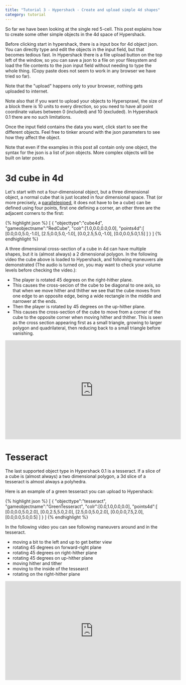 ```yaml
---
title: "Tutorial 3 - Hypershack - Create and upload simple 4d shapes"
category: tutorial
---
```


So far we have been looking at the single red 5-cell. This post explains how to create some other simple objects in the 4d space of Hypershack. 

<!--more-->

Before clicking start in hypershack, there is a input box for 4d object json. You can directly type and edit the objects in the input field, but that becomes tedious fast. In Hypershack there is a file upload button on the top left of the window, so you can save a json to a file on your filesystem and load the file contents to the json input field without needing to type the whole thing. (Copy paste does not seem to work in any browser we have tried so far). 

Note that the "upload" happens only to your browser, nothing gets uploaded to internet.

Note also that if you want to upload your objects to Hypersprawl, the size of a block there is 10 units to every direction, so you need to have all point coordinate values between 0 (included) and 10 (excluded). In Hypershack 0.1 there are no such limitations.   

Once the input field contains the data you want, click start to see the different objects. Feel free to tinker around with the json parameters to see how they affect the object.

Note that even if the examples in this post all contain only one object, the syntax for the json is a list of json objects. More complex objects will be built on later posts. 


3d cube in 4d
==============
Let's start with not a four-dimensional object, but a three dimensional object, a normal cube that is just located in four dimensional space. That (or more precisely, a [parallelepiped](https://en.wikipedia.org/wiki/Parallelepiped), it does not have to be a cube) can be defined using four points, first one defining a corner, an other three are the adjacent corners to the first:

{% highlight json %}
[
    {
        "objecttype":"cube4d",
        "gameobjectname":"RedCube",
        "colr":[1.0,0.0,0.0,0.0],
        "points4d":[  
            [0.0,0.0,5.0,-1.0],
            [2.5,0.0,5.0,-1.0],
            [0.0,2.5,5.0,-1.0],
            [0.0,0.0,5.0,1.5]
        ]
    }
]
{% endhighlight %}


A three dimensional cross-section of a cube in 4d can have multiple shapes, but it is (almost always) a 2 dimensional polygon. In the following video the cube above is loaded to Hypershack, and following maneuvers ale demonstrated (The audio is turned on, you may want to check your volume levels before checking the video.):

- The player is rotated 45 degrees on the right-hither plane. 
- This causes the cross-secion of the cube to be diagonal to one axis, so that when we move hither and thither we see that the cube moves from one edge to an opposite edge, being a wide rectangle in the middle and narrower at the ends.
- Then the player is rotated by 45 degrees on the up-hither plane.
- This causes the cross-section of the cube to move from a corner of the cube to the opposite corner when moving hither and thither. This is seen as the cross section appearing first as a small triangle, growing to larger polygon and quadrilateral, then reducing back to a small triangle before vanishing.  

<iframe
  width="560"
  height="315"
  src="https://www.youtube.com/embed/WZG6tWF3zhs"
  frameborder="0"
  allow="accelerometer; autoplay; encrypted-media; gyroscope; picture-in-picture"
  allowfullscreen
></iframe>





Tesseract
=========
The last supported object type in Hypershack 0.1 is a tesseract. If a slice of a cube is (almost always) a two dimensional polygon, a 3d slice of a tesseract is almost always a polyhedra. 

Here is an example of a green tesseract you can upload to Hypershack:

{% highlight json %}
[
    {
        "objecttype":"tesseract",
        "gameobjectname":"GreenTesseract",
        "colr":[0.0,1.0,0.0,0.0],
        "points4d":[  
            [0.0,0.0,5.0,2.0],
            [0.0,2.5,5.0,2.0],
            [2.5,0.0,5.0,2.0],
            [0.0,0.0,7.5,2.0],
            [0.0,0.0,5.0,0.5]
        ]
    }
]
{% endhighlight %}

In the following video you can see following maneuvers around and in the tesseract. 

- moving a bit to the left and up to get better view
- rotating 45 degrees on forward-right plane
- rotating 45 degrees on right-hither plane
- rotating 45 degrees on up-hither plane
- moving hither and tither
- moving to the inside of the tessearct
- rotating on the right-hither plane


<iframe
  width="560"
  height="315"
  src="https://www.youtube.com/embed/I2L0n509KCM"
  frameborder="0"
  allow="accelerometer; autoplay; encrypted-media; gyroscope; picture-in-picture"
  allowfullscreen
></iframe>










